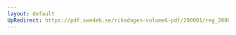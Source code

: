 ```yaml
---
layout: default
UpRedirect: https://pdf.swedeb.se/riksdagen-volumeG-pdf/200001/reg_200001/reg_200001_0333.pdf
---
```

